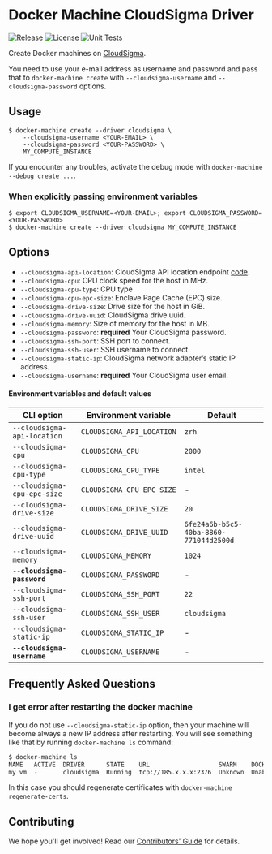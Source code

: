 # Docker Machine CloudSigma Driver

[![Release](https://img.shields.io/github/v/tag/cloudsigma/docker-machine-driver-cloudsigma?label=release)](https://github.com/cloudsigma/docker-machine-driver-cloudsigma/releases)
[![License](https://img.shields.io/github/license/cloudsigma/docker-machine-driver-cloudsigma.svg)](https://github.com/cloudsigma/docker-machine-driver-cloudsigma/blob/master/LICENSE)
[![Unit Tests](https://github.com/cloudsigma/docker-machine-driver-cloudsigma/workflows/unit%20tests/badge.svg)](https://github.com/cloudsigma/docker-machine-driver-cloudsigma/actions)

Create Docker machines on [CloudSigma](https://www.cloudsigma.com/).

You need to use your e-mail address as username and password and pass that to
`docker-machine create` with `--cloudsigma-username` and `--cloudsigma-password` options.


## Usage

    $ docker-machine create --driver cloudsigma \
        --cloudsigma-username <YOUR-EMAIL> \
        --cloudsigma-password <YOUR-PASSWORD> \
        MY_COMPUTE_INSTANCE

If you encounter any troubles, activate the debug mode with `docker-machine --debug create ...`.

### When explicitly passing environment variables

    $ export CLOUDSIGMA_USERNAME=<YOUR-EMAIL>; export CLOUDSIGMA_PASSWORD=<YOUR-PASSWORD>
    $ docker-machine create --driver cloudsigma MY_COMPUTE_INSTANCE


## Options

- `--cloudsigma-api-location`: CloudSigma API location endpoint [code](http://cloudsigma-docs.readthedocs.io/en/latest/general.html#api-endpoint).
- `--cloudsigma-cpu`: CPU clock speed for the host in MHz.
- `--cloudsigma-cpu-type`: CPU type
- `--cloudsigma-cpu-epc-size`: Enclave Page Cache (EPC) size.
- `--cloudsigma-drive-size`: Drive size for the host in GiB.
- `--cloudsigma-drive-uuid`: CloudSigma drive uuid.
- `--cloudsigma-memory`: Size of memory for the host in MB.
- `--cloudsigma-password`: **required** Your CloudSigma password.
- `--cloudsigma-ssh-port`: SSH port to connect.
- `--cloudsigma-ssh-user`: SSH username to connect.
- `--cloudsigma-static-ip`: CloudSigma network adapter’s static IP address.
- `--cloudsigma-username`: **required** Your CloudSigma user email.

#### Environment variables and default values

| CLI option                  | Environment variable      | Default                                |
| --------------------------- | ------------------------- | -------------------------------------- |
| `--cloudsigma-api-location` | `CLOUDSIGMA_API_LOCATION` | `zrh`                                  |
| `--cloudsigma-cpu`          | `CLOUDSIGMA_CPU`          | `2000`                                 |
| `--cloudsigma-cpu-type`     | `CLOUDSIGMA_CPU_TYPE`     | `intel`                                |
| `--cloudsigma-cpu-epc-size` | `CLOUDSIGMA_CPU_EPC_SIZE` | -                                      |
| `--cloudsigma-drive-size`   | `CLOUDSIGMA_DRIVE_SIZE`   | `20`                                   |
| `--cloudsigma-drive-uuid`   | `CLOUDSIGMA_DRIVE_UUID`   | `6fe24a6b-b5c5-40ba-8860-771044d2500d` |
| `--cloudsigma-memory`       | `CLOUDSIGMA_MEMORY`       | `1024`                                 |
| **`--cloudsigma-password`** | `CLOUDSIGMA_PASSWORD`     | -                                      |
| `--cloudsigma-ssh-port`     | `CLOUDSIGMA_SSH_PORT`     | `22`                                   |
| `--cloudsigma-ssh-user`     | `CLOUDSIGMA_SSH_USER`     | `cloudsigma`                           |
| `--cloudsigma-static-ip`    | `CLOUDSIGMA_STATIC_IP`    | -                                      |
| **`--cloudsigma-username`** | `CLOUDSIGMA_USERNAME`     | -                                      |


## Frequently Asked Questions

### I get error after restarting the docker machine

If you do not use `--cloudsigma-static-ip` option, then your machine will become always a new IP
address after restarting. You will see something like that by running `docker-machine ls` command:

```bash
$ docker-machine ls
NAME   ACTIVE  DRIVER      STATE    URL                   SWARM    DOCKER    ERRORS
my vm  -       cloudsigma  Running  tcp://185.x.x.x:2376  Unknown  Unable to query docker version: Get https://185.x.x.x:2376/v1.15/version: x509: certificate is valid for 31.x.x.x, not 185.x.x.x
```

In this case you should regenerate certificates with `docker-machine regenerate-certs`.


## Contributing

We hope you'll get involved! Read our [Contributors' Guide](.github/CONTRIBUTING.md) for details.
